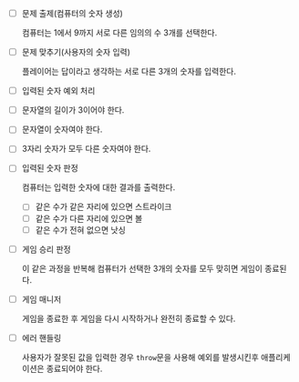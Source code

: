 - [ ]  문제 출제(컴퓨터의 숫자 생성) 

    컴퓨터는 1에서 9까지 서로 다른 임의의 수 3개를 선택한다.
    
- [ ]  문제 맞추기(사용자의 숫자 입력)

    플레이어는 답이라고 생각하는 서로 다른 3개의 숫자를 입력한다.
  
- [ ]  입력된 숫자 예외 처리
  - [ ] 문자열의 길이가 3이어야 한다.
  - [ ] 문자열이 숫자여야 한다.
  - [ ] 3자리 숫자가 모두 다른 숫자여야 한다.
     
- [ ]  입력된 숫자 판정
    
    컴퓨터는 입력한 숫자에 대한 결과를 출력한다. 
    - [ ] 같은 수가 같은 자리에 있으면 스트라이크
    - [ ] 같은 수가 다른 자리에 있으면 볼
    - [ ] 같은 수가 전혀 없으면 낫싱
    
- [ ]  게임 승리 판정
    
    이 같은 과정을 반복해 컴퓨터가 선택한 3개의 숫자를 모두 맞히면 게임이 종료된다.
    
- [ ]  게임 매니저
    
    게임을 종료한 후 게임을 다시 시작하거나 완전히 종료할 수 있다.
    
- [ ]  에러 핸들링
    
    사용자가 잘못된 값을 입력한 경우 `throw`문을 사용해 예외를 발생시킨후 애플리케이션은 종료되어야 한다.